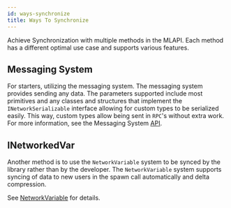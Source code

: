```yaml
---
id: ways-synchronize
title: Ways To Synchronize
---
```


Achieve Synchronization with multiple methods in the MLAPI. Each method has a different optimal use case and supports various features.

## Messaging System

For starters, utilizing the messaging system. The messaging system provides sending any data. The parameters supported include most primitives and any classes and structures that implement the `INetworkSerializable` interface allowing for custom types to be serialized easily. This way, custom types allow being sent in `RPC`'s without extra work. For more information, see the Messaging System [API](https://docs-multiplayer.unity3d.com/docs/mlapi-api/MLAPI.Messaging).

## INetworkedVar

Another method is to use the `NetworkVariable` system to be synced by the library rather than by the developer. The `NetworkVariable` system supports syncing of data to new users in the spawn call automatically and delta compression. 

See [NetworkVariable](../mlapi-basics/networkvariable.md) for details.
